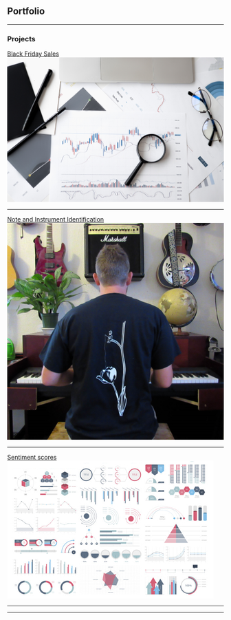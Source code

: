 ## Portfolio

---

### Projects

[Black Friday Sales](/black_friday)
<img src="images/stock-stock-image.jpg?raw=true"/>

---
[Note and Instrument Identification](/music)
<img src="images/ad-square.jpg?raw=true"/>

---
[Sentiment scores](/sentiment.ipynp)
<img src="images/dummy_thumbnail.jpg?raw=true"/>

---



---
<!-- Remove above link if you don't want to attibute -->
